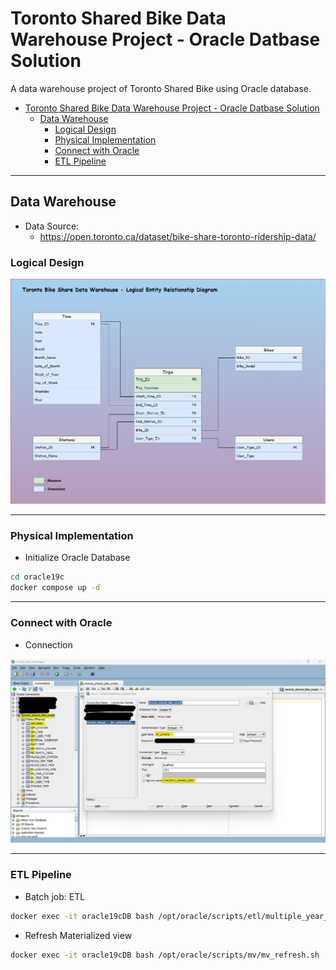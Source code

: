 # Toronto Shared Bike Data Warehouse Project - Oracle Datbase Solution

A data warehouse project of Toronto Shared Bike using Oracle database.

- [Toronto Shared Bike Data Warehouse Project - Oracle Datbase Solution](#toronto-shared-bike-data-warehouse-project---oracle-datbase-solution)
  - [Data Warehouse](#data-warehouse)
    - [Logical Design](#logical-design)
    - [Physical Implementation](#physical-implementation)
    - [Connect with Oracle](#connect-with-oracle)
    - [ETL Pipeline](#etl-pipeline)

---

## Data Warehouse

- Data Source:
  - https://open.toronto.ca/dataset/bike-share-toronto-ridership-data/

### Logical Design

![pic](./pic/Logical_design_ERD.png)

---

### Physical Implementation

- Initialize Oracle Database

```sh
cd oracle19c
docker compose up -d
```

---

### Connect with Oracle

- Connection

![pic](./pic/oracle01.png)

---

### ETL Pipeline

- Batch job: ETL

```sh
docker exec -it oracle19cDB bash /opt/oracle/scripts/etl/multiple_year_etl_job.sh 2019 2022
```



- Refresh Materialized view

```sh
docker exec -it oracle19cDB bash /opt/oracle/scripts/mv/mv_refresh.sh
```
